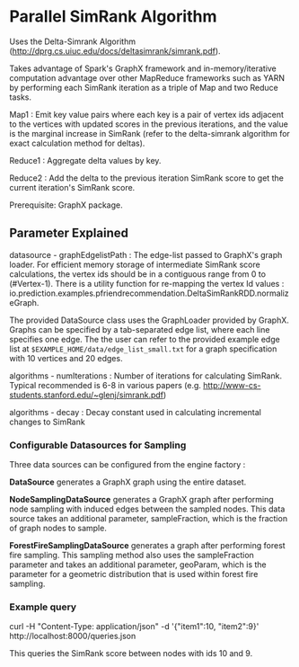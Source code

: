 Parallel SimRank Algorithm
========================================================================
Uses the Delta-Simrank Algorithm (http://dprg.cs.uiuc.edu/docs/deltasimrank/simrank.pdf).

Takes advantage of Spark's GraphX framework and in-memory/iterative computation advantage over other MapReduce frameworks such as YARN by performing each SimRank iteration as a triple of Map and two Reduce tasks.

Map1 : Emit key value pairs where each key is a pair of vertex ids adjacent to the vertices with updated scores in the previous iterations, and the value is the marginal increase in SimRank (refer to the delta-simrank algorithm for exact calculation method for deltas).

Reduce1 : Aggregate delta values by key.

Reduce2 : Add the delta to the previous iteration SimRank score to get the current iteration's SimRank score.

Prerequisite: GraphX package.

Parameter Explained
-------------------
datasource - graphEdgelistPath : The edge-list passed to GraphX's graph loader. For efficient memory storage of intermediate SimRank score calculations, the vertex ids should be in a contiguous range from 0 to (#Vertex-1). There is a utility function for re-mapping the vertex Id values : io.prediction.examples.pfriendrecommendation.DeltaSimRankRDD.normalizeGraph. 

The provided DataSource class uses the GraphLoader provided by GraphX. Graphs can be specified by a tab-separated edge list, where each line specifies one edge.
The the user can refer to the provided example edge list at `$EXAMPLE_HOME/data/edge_list_small.txt` for a graph specification with 10 vertices and 20 edges.

algorithms - numIterations : Number of iterations for calculating SimRank. Typical recommended is 6-8 in various papers (e.g. http://www-cs-students.stanford.edu/~glenj/simrank.pdf)

algorithms - decay : Decay constant used in calculating incremental changes to SimRank

### Configurable Datasources for Sampling
Three data sources can be configured from the engine factory : 

**DataSource** generates a GraphX graph using the entire dataset.

**NodeSamplingDataSource** generates a GraphX graph after performing node sampling
with induced edges between the sampled nodes. This data source takes an
additional parameter, sampleFraction, which is the fraction of graph nodes to
sample.

**ForestFireSamplingDataSource** generates a graph after performing forest fire
sampling. This sampling method also uses the sampleFraction parameter and takes
an additional parameter, geoParam, which is the parameter for a geometric
distribution that is used within forest fire sampling.

### Example query 
curl -H "Content-Type: application/json" -d '{"item1":10, "item2":9}' http://localhost:8000/queries.json

This queries the SimRank score between nodes with ids 10 and 9.
